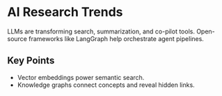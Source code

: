 # AI Research Trends

LLMs are transforming search, summarization, and co-pilot tools.
Open-source frameworks like LangGraph help orchestrate agent pipelines.

## Key Points
- Vector embeddings power semantic search.
- Knowledge graphs connect concepts and reveal hidden links.